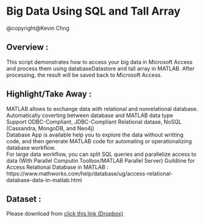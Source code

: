 <h1>Big Data Using SQL and Tall Array</h1>

@copyright@Kevin Chng

<h2>Overview :</h2>
This script demonstrates how to access your big data in Microsoft Access and process them using databaseDatastore and tall array in MATLAB. After processing, the result will be saved back to Microsoft Access.

<h2>Highlight/Take Away :</h2> 
MATLAB allows to exchange data with relational and nonrelational database.<br>
Automatically coverting between database and MATLAB data type<br>
Support ODBC-Compliant, JDBC-Compliant Relational datase, NoSQL (Cassandra, MongoDB, and Neo4j)<br>
Database App is available help you to explore the data without writting code, and then generate MATLAB code for automating or operationalizing database workflow.<br>
For large data workflow, you can split SQL queries and parallelize access to data (With Parallel Computin Toolbox/MATLAB Parallel Server)
Guildline for Access Relational Database in MATLAB : https://www.mathworks.com/help/database/ug/access-relational-database-data-in-matlab.html

<h2>Dataset :</h2>
Please download from
<a href="https://www.dropbox.com/s/s5gmgsuowpiyclc/green_tripdata_2016-01.zip?dl=0">click this link (Dropbox) </a>

